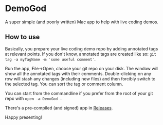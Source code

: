 DemoGod
=======

A super simple (and poorly written) Mac app to help with live coding demos.

How to use
----------

Basically, you prepare your live coding demo repo by adding annotated tags at relevant points. If you
don't know, annotated tags are created like so: `git tag -a myTagName -m 'some useful comment'`.

Run the app, File->Open, choose your git repo on your disk. The window will show all the annotated tags with
their comments. Double-clicking on any row will stash any changes (including new files) and then
forcibly switch to the selected tag. You can sort the tag or comment column.

You can start from the commandline if you prefer from the root of your git repo with `open -a DemoGod .`

There's a pre-compiled (and signed) app in [Releases](https://github.com/aufflick/DemoGod/releases).

Happy presenting!
